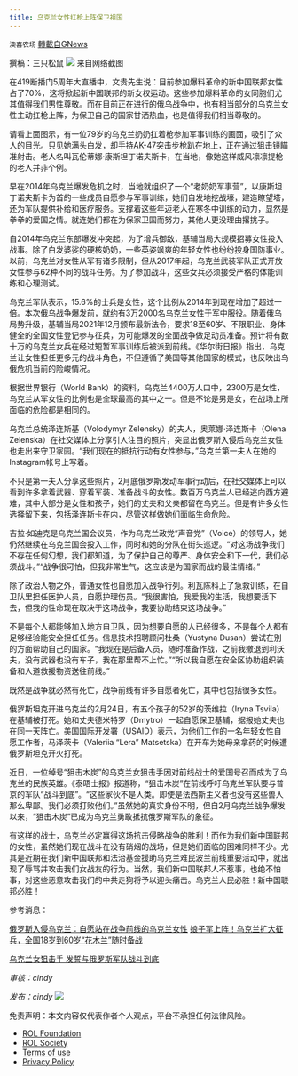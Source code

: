 ```yaml
---
title: 乌克兰女性扛枪上阵保卫祖国
---
```

`澳喜农场` [轉載自GNews](https://gnews.org/zh-hans/2417000/)

撰稿：三只松鼠
 ![](https://assets.gnews.org/wp-content/uploads/2022/04/image-3223.png) 
来自网络截图
 
在419断播门5周年大直播中，文贵先生说：目前参加爆料革命的新中国联邦女性占了70%，这将掀起新中国联邦的新女权运动。这些参加爆料革命的女同胞们尤其值得我们男性尊敬。而在目前正在进行的俄乌战争中，也有相当部分的乌克兰女性主动扛枪上阵，为保卫自己的国家甘洒热血，也是值得我们相当尊敬的。
 
请看上面图示，有一位79岁的乌克兰奶奶扛着枪参加军事训练的画面，吸引了众人的目光。只见她满头白发，却手持AK-47突击步枪趴在地上，正在通过狙击镜瞄准射击。老人名叫瓦伦蒂娜·康斯坦丁诺夫斯卡，在当地，像她这样威风凛凛提枪的老人并非个例。
 
早在2014年乌克兰爆发危机之时，当地就组织了一个“老奶奶军事营”，以康斯坦丁诺夫斯卡为首的一些成员自愿参与军事训练，她们自发地挖战壕，建造瞭望塔，还为军队提供补给和医疗服务。支撑着这些年迈老人在寒冬中训练的动力，显然是拳拳的爱国之情。就连她们都在为保家卫国而努力，其他人更没理由撂挑子。
 
自2014年乌克兰东部爆发冲突起，为了增兵御敌，基辅当局大规模招募女性投入战事。除了白发婆娑的硬核奶奶，一些英姿飒爽的年轻女性也纷纷投身国防事业。以前，乌克兰对女性从军有诸多限制，但从2017年起，乌克兰武装军队正式开放女性参与62种不同的战斗任务。为了参加战斗，这些女兵必须接受严格的体能训练和心理测试。
  
乌克兰军队表示，15.6%的士兵是女性，这个比例从2014年到现在增加了超过一倍。本次俄乌战争爆发前，就约有3万2000名乌克兰女性于军中服役。随着俄乌局势升级，基辅当局2021年12月颁布最新法令，要求18至60岁、不限职业、身体健全的全国女性登记参与征兵，为可能爆发的全面战争做足动员准备。预计将有数十万的乌克兰女兵在经过短暂军事训练后被派到前线。《华尔街日报》指出，乌克兰让女性担任更多元的战斗角色，不但遵循了美国等其他国家的模式，也反映出乌俄危机当前的险峻情况。
 
根据世界银行（World Bank）的资料，乌克兰4400万人口中，2300万是女性，乌克兰从军女性的比例也是全球最高的其中之一。但是不论是男是女，在战场上所面临的危险都是相同的。
 
乌克兰总统泽连斯基（Volodymyr Zelensky）的夫人，奥莱娜·泽连斯卡（Olena Zelenska）在社交媒体上分享引人注目的照片，突显出俄罗斯入侵后乌克兰女性也走出来守卫家园。“我们现在的抵抗行动有女性参与，”乌克兰第一夫人在她的Instagram帐号上写着。
 
不只是第一夫人分享这些照片，2月底俄罗斯发动军事行动后，在社交媒体上可以看到许多拿着武器、穿着军装、准备战斗的女性。数百万乌克兰人已经逃向西方避难，其中大部分是女性和孩子，她们的丈夫和父亲都留在乌克兰。但是有许多女性选择留下来，包括泽连斯卡在内，尽管这样做她们面临生命危险。
 
吉拉·如迪克是乌克兰国会议员，作为乌克兰政党“声音党”（Voice）的领导人，她仍然继续在乌克兰国会投入工作，同时和她的分队在街头巡逻。“对这场战争我们不存在任何幻想，我们都知道，为了保护自己的尊严、身体安全和下一代，我们必须战斗。”“战争很可怕，但我非常生气，这应该是为国家而战的最佳情绪。”
 
除了政治人物之外，普通女性也自愿加入战争行列。利瓦陈科上了急救训练，在自卫队里担任医护人员，自愿护理伤员。“我很害怕，我爱我的生活，我想要活下去，但我的性命现在取决于这场战争，我要协助结束这场战争。”
 
不是每个人都能够加入地方自卫队，因为想要自愿的人已经很多，不是每个人都有足够经验能安全担任任务。信息技术招聘顾问杜桑（Yustyna Dusan）尝试在别的方面帮助自己的国家。“我现在是后备人员，随时准备作战，之前我撤退到利沃夫，没有武器也没有车子，我在那里帮不上忙。”“所以我自愿在安全区协助组织装备和人道救援物资送往前线。”
 
既然是战争就必然有死亡，战争前线有许多自愿者死亡，其中也包括很多女性。
 
俄罗斯坦克开进乌克兰的2月24日，有五个孩子的52岁的茨维拉（Iryna Tsvila）在基辅被打死。她和丈夫德米特罗（Dmytro）一起自愿保卫基辅，据报她丈夫也在同一天阵亡。美国国际开发署（USAID）表示，为他们工作的一名年轻女性自愿工作者，马泽茨卡（Valeriia “Lera” Matsetska）在开车为她母亲拿药的时候遭俄罗斯坦克开火打死。
 
近日，一位绰号“狙击木炭”的乌克兰女狙击手因对前线战士的爱国号召而成为了乌克兰的民族英雄。《泰晤士报》报道称，“狙击木炭”在前线呼吁乌克兰军队要与普京的军队“战斗到底”。“这些家伙不是人类。即使是法西斯主义者也没有这些兽人那么卑鄙。我们必须打败他们。”虽然她的真实身份不明，但自2月乌克兰战争爆发以来，“狙击木炭”已成为乌克兰勇敢抵抗俄罗斯军队的象征。
 
有这样的战士，乌克兰必定赢得这场抗击侵略战争的胜利！而作为我们新中国联邦的女性，虽然她们现在战斗在没有硝烟的战场，但是她们面临的困难同样不少。尤其是近期在我们新中国联邦和法治基金援助乌克兰难民波兰前线重要活动中，就出现了辱骂并攻击我们女战友的行为。当然，我们新中国联邦人不惹事，也绝不怕事，对这些恶意攻击我们的中共走狗将予以迎头痛击。乌克兰人民必胜！新中国联邦必胜！
 
参考消息：
 
[俄罗斯入侵乌克兰：自愿站在战争前线的乌克兰女性](https://www.bbc.com/zhongwen/simp/world-60714055)
[娘子军上阵！乌克兰扩大征兵，全国18岁到60岁“花木兰”随时备战](https://www.storm.mg/article/4201538?page=2)
 
[乌克兰女狙击手 发誓与俄罗斯军队战斗到底](https://k.sina.cn/article_5898468734_15f937d7e00101wcsc.html?vt=4&amp;from=mil)
 
*审核：cindy*
 
*发布：cindy*
 ![](https://assets.gnews.org/wp-content/uploads/2022/04/HA-4.jpg) 

免责声明：本文内容仅代表作者个人观点，平台不承担任何法律风险。
  
- [ROL Foundation](https://rolfoundation.org/)
- [ROL Society](https://rolsociety.org/)
- [Terms of use](https://gnews.org/terms-of-use-3/)
- [Privacy Policy](https://gnews.org/privacy-policy/)
